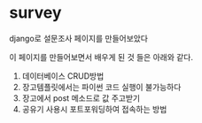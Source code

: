 # survey

django로 설문조사 페이지를 만들어보았다

이 페이지를 만들어보면서 배우게 된 것 들은 아래와 같다.

1. 데이터베이스 CRUD방법
2. 장고템플릿에서는 파이썬 코드 실행이 불가능하다
3. 장고에서 post 메소드로 값 주고받기
4. 공유기 사용시 포트포워딩하여 접속하는 방법

